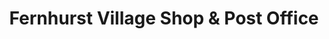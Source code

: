 ---
title: "Fernhurst Village Shop & Post Office"
url: /haslemere/fernhurst-village-shop-und-post-office/
shop: Dorfladen
---
